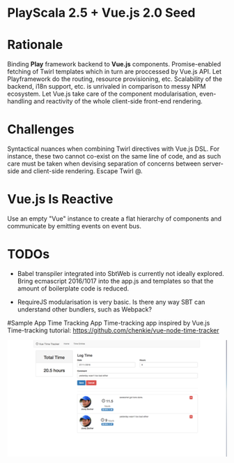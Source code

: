 PlayScala 2.5 + Vue.js 2.0 Seed
=================================

# Rationale
Binding __Play__ framework backend to __Vue.js__ components.
Promise-enabled fetching of Twirl templates which in turn are proccessed by Vue.js API.
Let Playframework do the routing, resource provisioning, etc. Scalability of the backend, i18n support, etc. is unrivaled in comparison to messy NPM ecosystem.
Let Vue.js take care of the component modularisation, even-handling and reactivity of the whole client-side front-end rendering.

# Challenges
Syntactical nuances when combining Twirl directives with Vue.js DSL. For instance, these two cannot co-exist on the same line of code, and as such care must be taken when devising separation of concerns between server-side and client-side rendering. Escape Twirl @.

# Vue.js Is Reactive
Use an empty "Vue" instance to create a flat hierarchy of components and communicate by emitting events on event bus.

# TODOs
* Babel transpiler integrated into SbtWeb is currently not ideally explored. Bring ecmascript 2016/1017 into the app.js and templates so that the amount of boilerplate code is reduced.

* RequireJS modularisation is very basic. Is there any way SBT can understand other bundlers, such as Webpack? 

#Sample App Time Tracking App
Time-tracking app inspired by Vue.js Time-tracking tutorial: https://github.com/chenkie/vue-node-time-tracker

![Alt text](public/screenshot.png?raw=true "Title")

